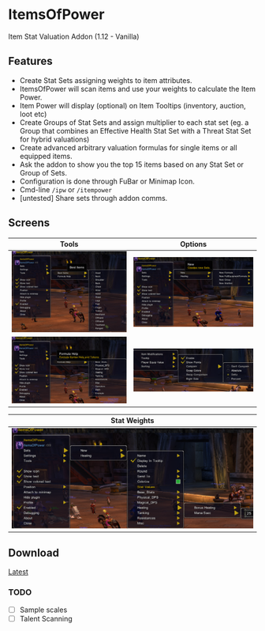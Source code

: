 # ItemsOfPower
Item Stat Valuation Addon (1.12 - Vanilla)

## Features

* Create Stat Sets assigning weights to item attributes.
* ItemsOfPower will scan items and use your weights to calculate the Item Power.
* Item Power will display (optional) on Item Tooltips (inventory, auction, loot etc)
* Create Groups of Stat Sets and assign multiplier to each stat set (eg. a Group that combines an Effective Health Stat Set with a Threat Stat Set for hybrid valuations)
* Create advanced arbitrary valuation formulas for single items or all equipped items.
* Ask the addon to show you the top 15 items based on any Stat Set or Group of Sets.
* Configuration is done through FuBar or Minimap Icon.
* Cmd-line `/ipw` or `/itempower`
* [untested] Share sets through addon comms.

## Screens

| Tools | Options |
|--------|--------|
|![Best Items](https://github.com/Road-block/ItemsOfPower/blob/docs/IOP_tools_best.png) | ![Set Types](https://github.com/Road-block/ItemsOfPower/blob/docs/IOP_set_types.png) |
|![Formula Help](https://github.com/Road-block/ItemsOfPower/blob/docs/IOP_tools_help.png) | ![Tooltip](https://github.com/Road-block/ItemsOfPower/blob/docs/IOP_options_tip.png) |

| Stat Weights |
|--------------|
|![Set Multiplier](https://github.com/Road-block/ItemsOfPower/blob/docs/IOP_set_stat_weight.png)         |

## Download

[Latest](https://github.com/Road-block/ItemsOfPower/releases/latest)

### TODO

- [ ] Sample scales
- [ ] Talent Scanning
